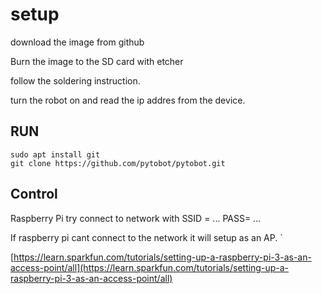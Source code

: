 # setup

download the image from github

Burn the image to the SD card with etcher

follow the soldering instruction.

turn the robot on and read the ip addres from the device. 

## RUN

```text
sudo apt install git
git clone https://github.com/pytobot/pytobot.git
```

## Control

Raspberry Pi try connect to network with SSID = ... PASS= ...

If raspberry pi cant connect to the network it will setup as an AP. \`  




[https://learn.sparkfun.com/tutorials/setting-up-a-raspberry-pi-3-as-an-access-point/all](https://learn.sparkfun.com/tutorials/setting-up-a-raspberry-pi-3-as-an-access-point/all)

